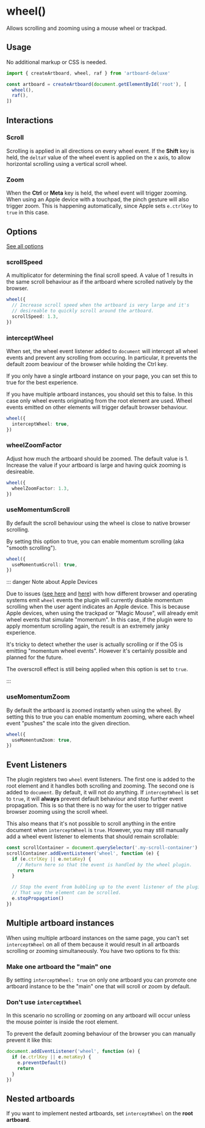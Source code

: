 # wheel()

Allows scrolling and zooming using a mouse wheel or trackpad.

## Usage

No additional markup or CSS is needed.

```typescript
import { createArtboard, wheel, raf } from 'artboard-deluxe'

const artboard = createArtboard(document.getElementById('root'), [
  wheel(),
  raf(),
])
```

## Interactions

### Scroll

Scrolling is applied in all directions on every wheel event. If the **Shift**
key is held, the `deltaY` value of the wheel event is applied on the x axis, to
allow horizontal scrolling using a vertical scroll wheel.

### Zoom

When the **Ctrl** or **Meta** key is held, the wheel event will trigger zooming.
When using an Apple device with a touchpad, the pinch gesture will also trigger
zoom. This is happening automatically, since Apple sets `e.ctrlKey` to `true` in
this case.

## Options

[See all options](/api/functions/wheel.html#parameters)

### scrollSpeed

A multiplicator for determining the final scroll speed. A value of 1 results in
the same scroll behaviour as if the artboard where scrolled natively by the
browser.

```typescript
wheel({
  // Increase scroll speed when the artboard is very large and it's
  // desireable to quickly scroll around the artboard.
  scrollSpeed: 1.3,
})
```

### interceptWheel

When set, the wheel event listener added to `document` will intercept all wheel
events and prevent any scrolling from occuring. In particular, it prevents the
default zoom beaviour of the browser while holding the Ctrl key.

If you only have a single artboard instance on your page, you can set this to
true for the best experience.

If you have multiple artboard instances, you should set this to false. In this
case only wheel events originating from the root element are used. Wheel events
emitted on other elements will trigger default browser behaviour.

```typescript
wheel({
  interceptWheel: true,
})
```

### wheelZoomFactor

Adjust how much the artboard should be zoomed. The default value is 1. Increase
the value if your artboard is large and having quick zooming is desireable.

```typescript
wheel({
  wheelZoomFactor: 1.3,
})
```

### useMomentumScroll

By default the scroll behaviour using the wheel is close to native browser
scrolling.

By setting this option to true, you can enable momentum scrolling (aka "smooth
scrolling").

```typescript
wheel({
  useMomentumScroll: true,
})
```

::: danger Note about Apple Devices

Due to issues ([see here](https://github.com/w3c/uievents/issues/181) and
[here](https://github.com/w3c/uievents/issues/337)) with how different browser
and operating systems emit `wheel` events the plugin will currently disable
momentum scrolling when the user agent indicates an Apple device. This is
because Apple devices, when using the trackpad or "Magic Mouse", will already
emit wheel events that simulate "momentum". In this case, if the plugin were to
apply momentum scrolling again, the result is an extremely janky experience.

It's tricky to detect whether the user is actually scrolling or if the OS is
emitting "momentum wheel events". However it's certainly possible and planned
for the future.

The overscroll effect is still being applied when this option is set to `true`.

:::

### useMomentumZoom

By default the artboard is zoomed instantly when using the wheel. By setting
this to true you can enable momentum zooming, where each wheel event "pushes"
the scale into the given direction.

```typescript
wheel({
  useMomentumZoom: true,
})
```

## Event Listeners

The plugin registers two `wheel` event listeners. The first one is added to the
root element and it handles both scrolling and zooming. The second one is added
to `document`. By default, it will not do anything. If `interceptWheel` is set
to `true`, it will **always** prevent default behaviour and stop further event
propagation. This is so that there is no way for the user to trigger native
browser zooming using the scroll wheel.

This also means that it's not possible to scroll anything in the entire document
when `interceptWheel` is `true`. However, you may still manually add a wheel
event listener to elements that should remain scrollable:

```typescript
const scrollContainer = document.querySelector('.my-scroll-container')
scrollContainer.addEventListener('wheel', function (e) {
  if (e.ctrlKey || e.metaKey) {
    // Return here so that the event is handled by the wheel plugin.
    return
  }

  // Stop the event from bubbling up to the event listener of the plugin.
  // That way the element can be scrolled.
  e.stopPropagation()
})
```

## Multiple artboard instances

When using multiple artboard instances on the same page, you can't set
`interceptWheel` on all of them because it would result in all artboards
scrolling or zooming simultaneously. You have two options to fix this:

### Make one artboard the "main" one

By setting `interceptWheel: true` on only one artboard you can promote one
artboard instance to be the "main" one that will scroll or zoom by default.

### Don't use `interceptWheel`

In this scenario no scrolling or zooming on any artboard will occur unless the
mouse pointer is inside the root element.

To prevent the default zooming behaviour of the browser you can manually prevent
it like this:

```typescript
document.addEventListener('wheel', function (e) {
  if (e.ctrlKey || e.metaKey) {
    e.preventDefault()
    return
  }
})
```

## Nested artboards

If you want to implement nested artboards, set `interceptWheel` on the **root
artboard**.
